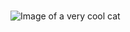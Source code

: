 # 
![Image of a very cool cat](https://images.unsplash.com/photo-1533738363-b7f9aef128ce?ixlib=rb-4.0.3&ixid=MnwxMjA3fDB8MHxwaG90by1wYWdlfHx8fGVufDB8fHx8&auto=format&fit=crop&w=1470&q=80)
